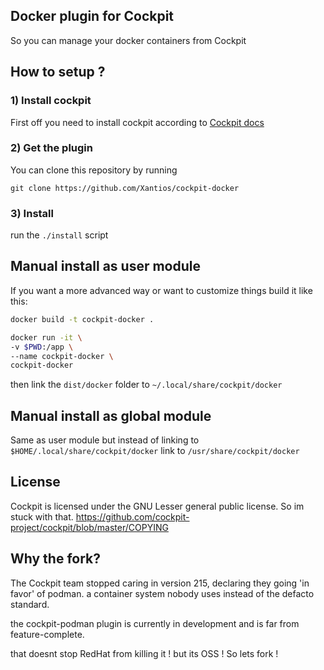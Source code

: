 ## Docker plugin for Cockpit
So you can manage your docker containers from Cockpit

## How to setup ?

### 1) Install cockpit
First off you need to install cockpit according to [Cockpit docs](https://cockpit-project.org/running.html)

### 2) Get the plugin
You can clone this repository by running 

`git clone https://github.com/Xantios/cockpit-docker` 

### 3) Install
run the `./install` script

## Manual install as user module 

If you want a more advanced way or want to customize things build it like this: 

```bash 
docker build -t cockpit-docker .

docker run -it \
-v $PWD:/app \
--name cockpit-docker \
cockpit-docker
```

then link the `dist/docker` folder to `~/.local/share/cockpit/docker`

## Manual install as global module
Same as user module but instead of linking to `$HOME/.local/share/cockpit/docker` link to `/usr/share/cockpit/docker` 

## License 
Cockpit is licensed under the GNU Lesser general public license. 
So im stuck with that. https://github.com/cockpit-project/cockpit/blob/master/COPYING

## Why the fork?

The Cockpit team stopped caring in version 215, declaring they going 'in favor' of podman. a container system nobody uses instead of the defacto standard. 

the cockpit-podman plugin is currently in development and is far from feature-complete.

that doesnt stop RedHat from killing it ! but its OSS ! So lets fork !
